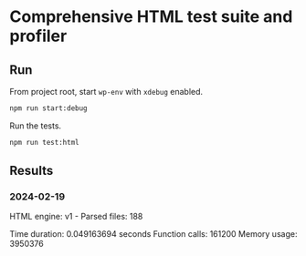 # Comprehensive HTML test suite and profiler

## Run

From project root, start `wp-env` with `xdebug` enabled.

```sh
npm run start:debug
```

Run the tests.

```sh
npm run test:html
```

## Results

### 2024-02-19

HTML engine: v1 - Parsed files: 188

Time duration: 0.049163694 seconds
Function calls: 161200
Memory usage: 3950376

